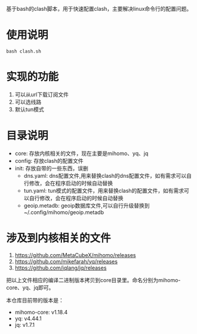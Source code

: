 基于bash的clash脚本，用于快速配置clash，主要解决linux命令行的配置问题。

# 使用说明
```shell
bash clash.sh
```
# 实现的功能
1. 可以从url下载订阅文件
2. 可以选线路
3. 默认tun模式

# 目录说明
- core: 存放内核相关的文件，现在主要是mihomo、yq、jq
- config: 存放clash的配置文件
- init: 存放自带的一些东西，误删
  - dns.yaml: dns配置文件,用来替换clash的dns配置文件，如有需求可以自行修改，会在程序启动的时候自动替换
  - tun.yaml: tun模式的配置文件，用来替换clash的配置文件，如有需求可以自行修改，会在程序启动的时候自动替换
  - geoip.metadb: geoip数据库文件,可以自行升级替换到~/.config/mihomo/geoip.metadb

# 涉及到内核相关的文件
1. https://github.com/MetaCubeX/mihomo/releases
2. https://github.com/mikefarah/yq/releases
3. https://github.com/jqlang/jq/releases

把以上文件相应的编译二进制版本拷贝到core目录里。命名分别为mihomo-core、yq、jq即可。

本仓库目前带的版本是：
- mihomo-core: v1.18.4
- yq: v4.44.1
- jq: v1.7.1

